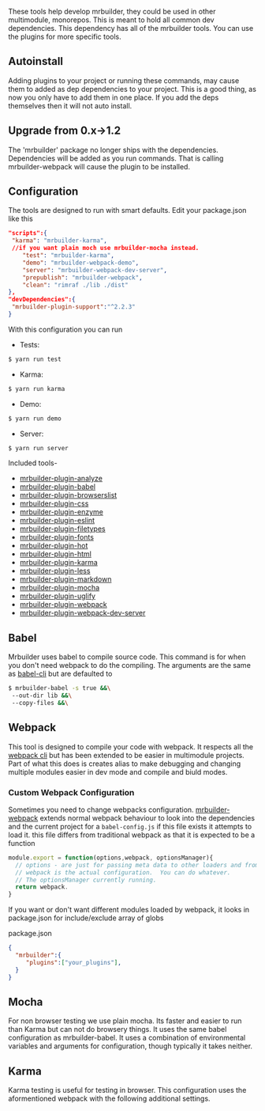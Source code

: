 These tools help develop mrbuilder, they could be used in other multimodule,
monorepos.   This is meant to hold all common dev dependencies.   This dependency
has all of the mrbuilder tools. You can use the plugins for more specific
tools.

## Autoinstall
Adding plugins to your project or running these commands, may cause them to
added as dep dependencies to your project.   This is a good thing, as now you
only have to add them in one place.   If you add the deps themselves then
it will not auto install.

## Upgrade from 0.x->1.2
The 'mrbuilder' package no longer ships with the dependencies.   Dependencies
will be added as you run commands.  That is calling mrbuilder-webpack will cause
the plugin to be installed.


## Configuration
The tools are designed to run with smart defaults.  Edit your 
package.json like this

```json
"scripts":{
 "karma": "mrbuilder-karma",
 //if you want plain moch use mrbuilder-mocha instead.
    "test": "mrbuilder-karma",
    "demo": "mrbuilder-webpack-demo",
    "server": "mrbuilder-webpack-dev-server",
    "prepublish": "mrbuilder-webpack",
    "clean": "rimraf ./lib ./dist"
},
"devDependencies":{
 "mrbuilder-plugin-support":"^2.2.3"
}
```

With this configuration you can run

* Tests:
```sh
$ yarn run test
```
* Karma:
```sh
$ yarn run karma

```
* Demo: 
```sh
$ yarn run demo
```
* Server: 
```sh
$ yarn run server
```


Included tools-
  * [mrbuilder-plugin-analyze](./plugins/mrbuilder-plugin-analyze)
  * [mrbuilder-plugin-babel](./plugins/mrbuilder-plugin-babel)
  * [mrbuilder-plugin-browserslist](./plugins/mrbuilder-plugin-browserslist)
  * [mrbuilder-plugin-css](./plugins/mrbuilder-plugin-css)
  * [mrbuilder-plugin-enzyme](./plugins/mrbuilder-plugin-enzyme)
  * [mrbuilder-plugin-eslint](./plugins/mrbuilder-plugin-eslint)
  * [mrbuilder-plugin-filetypes](./plugins/mrbuilder-plugin-filetypes)
  * [mrbuilder-plugin-fonts](./plugins/mrbuilder-plugin-fonts)
  * [mrbuilder-plugin-hot](./plugins/mrbuilder-plugin-hot)
  * [mrbuilder-plugin-html](./plugins/mrbuilder-plugin-html)
  * [mrbuilder-plugin-karma](./plugins/mrbuilder-plugin-karma)
  * [mrbuilder-plugin-less](./plugins/mrbuilder-plugin-less)
  * [mrbuilder-plugin-markdown](./plugins/mrbuilder-plugin-markdown)
  * [mrbuilder-plugin-mocha](./plugins/mrbuilder-plugin-mocha)
  * [mrbuilder-plugin-uglify](./plugins/mrbuilder-plugin-uglify)
  * [mrbuilder-plugin-webpack](./plugins/mrbuilder-plugin-webpack)
  * [mrbuilder-plugin-webpack-dev-server](./plugins/mrbuilder-plugin-webpack-dev-server)



## Babel
Mrbuilder uses babel to compile source code.  This command is for when you don't need webpack to do the compiling. The arguments are the same as [babel-cli](https://babeljs.io/docs/usage/cli/) but are defaulted to

```sh
$ mrbuilder-babel -s true &&\
 --out-dir lib &&\
 --copy-files &&\
```


## Webpack
This tool is designed to compile your code with webpack. It respects all the [webpack cli](https://webpack.js.org/api/cli/) but has been extended to be easier in multimodule projects.  Part of what
this does is creates alias to make debugging and changing multiple modules easier in dev mode and compile and biuld modes.


### Custom Webpack Configuration
Sometimes you need to change webpacks configuration.   [mrbuilder-webpack](#mrbuilder-plugin-webpack)
extends normal webpack behaviour to look into the dependencies and the current project for a `babel-config.js`
if this file exists it attempts to load it.   this file differs from traditional webpack as that
it is expected to be a function 


```js static
module.export = function(options,webpack, optionsManager){
  // options - are just for passing meta data to other loaders and from other loaders.
  // webpack is the actual configuration.  You can do whatever.
  // The optionsManager currently running.
  return webpack.
}

```
If you want or don't want different modules loaded by webpack, it looks in package.json
for include/exclude array of globs

package.json

```json 
{
  "mrbuilder":{
     "plugins":["your_plugins"],
  }
}
```



## Mocha
For non browser testing we use plain mocha. Its faster and easier to run than Karma but can not do browsery things. It uses the same babel configuration as mrbuilder-babel. It uses a combination of environmental variables and arguments for configuration, though typically it takes neither.

## Karma
Karma testing is useful for testing in browser.  This configuration
uses the aformentioned webpack with the following additional settings.




